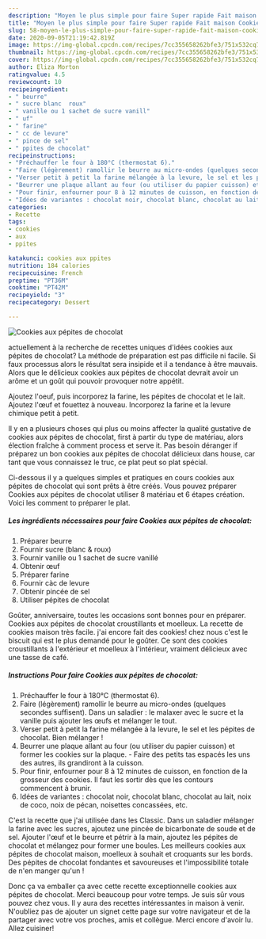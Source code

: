 ```yaml
---
description: "Moyen le plus simple pour faire Super rapide Fait maison Cookies aux pépites de chocolat"
title: "Moyen le plus simple pour faire Super rapide Fait maison Cookies aux pépites de chocolat"
slug: 58-moyen-le-plus-simple-pour-faire-super-rapide-fait-maison-cookies-aux-pepites-de-chocolat
date: 2020-09-05T21:19:42.819Z
image: https://img-global.cpcdn.com/recipes/7cc355658262bfe3/751x532cq70/cookies-aux-pepites-de-chocolat-photo-principale-de-la-recette.jpg
thumbnail: https://img-global.cpcdn.com/recipes/7cc355658262bfe3/751x532cq70/cookies-aux-pepites-de-chocolat-photo-principale-de-la-recette.jpg
cover: https://img-global.cpcdn.com/recipes/7cc355658262bfe3/751x532cq70/cookies-aux-pepites-de-chocolat-photo-principale-de-la-recette.jpg
author: Eliza Morton
ratingvalue: 4.5
reviewcount: 10
recipeingredient:
- " beurre"
- " sucre blanc  roux"
- " vanille ou 1 sachet de sucre vanill"
- " uf"
- " farine"
- " cc de levure"
- " pince de sel"
- " ppites de chocolat"
recipeinstructions:
- "Préchauffer le four à 180°C (thermostat 6)."
- "Faire (légèrement) ramollir le beurre au micro-ondes (quelques secondes suffisent). Dans un saladier : le malaxer avec le sucre et la vanille puis ajouter les œufs et mélanger le tout."
- "Verser petit à petit la farine mélangée à la levure, le sel et les pépites de chocolat. Bien mélanger !"
- "Beurrer une plaque allant au four (ou utiliser du papier cuisson) et former les cookies sur la plaque. Faire des petits tas espacés les uns des autres, ils grandiront à la cuisson."
- "Pour finir, enfourner pour 8 à 12 minutes de cuisson, en fonction de la grosseur des cookies. Il faut les sortir dès que les contours commencent à brunir."
- "Idées de variantes : chocolat noir, chocolat blanc, chocolat au lait, noix de coco, noix de pécan, noisettes concassées, etc."
categories:
- Recette
tags:
- cookies
- aux
- ppites

katakunci: cookies aux ppites 
nutrition: 184 calories
recipecuisine: French
preptime: "PT36M"
cooktime: "PT42M"
recipeyield: "3"
recipecategory: Dessert

---
```



![Cookies aux pépites de chocolat](https://img-global.cpcdn.com/recipes/7cc355658262bfe3/751x532cq70/cookies-aux-pepites-de-chocolat-photo-principale-de-la-recette.jpg)

actuellement à la recherche de recettes uniques d'idées cookies aux pépites de chocolat? La méthode de préparation est pas difficile ni facile. Si faux processus alors le résultat sera insipide et il a tendance à être mauvais. Alors que le délicieux cookies aux pépites de chocolat devrait avoir un arôme et un goût qui pouvoir provoquer notre appétit.

Ajoutez l&#39;oeuf, puis incorporez la farine, les pépites de chocolat et le lait. Ajoutez l&#39;œuf et fouettez à nouveau. Incorporez la farine et la levure chimique petit à petit.

Il y en a plusieurs choses qui plus ou moins affecter la qualité gustative de cookies aux pépites de chocolat, first à partir du type de matériau, alors élection fraîche à comment process et serve it. Pas besoin déranger if préparez un bon cookies aux pépites de chocolat délicieux dans house, car tant que vous connaissez le truc, ce plat peut so plat spécial.


Ci-dessous il y a quelques simples et pratiques en cours cookies aux pépites de chocolat qui sont prêts à être créés. Vous pouvez préparer Cookies aux pépites de chocolat utiliser 8 matériau et 6 étapes création. Voici les comment to préparer le plat.

<!--inarticleads1-->

##### Les ingrédients nécessaires pour faire Cookies aux pépites de chocolat:

1. Préparer  beurre
1. Fournir  sucre (blanc &amp; roux)
1. Fournir  vanille ou 1 sachet de sucre vanillé
1. Obtenir  œuf
1. Préparer  farine
1. Fournir  càc de levure
1. Obtenir  pincée de sel
1. Utiliser  pépites de chocolat


Goûter, anniversaire, toutes les occasions sont bonnes pour en préparer. Cookies aux pépites de chocolat croustillants et moelleux. La recette de cookies maison très facile. j&#39;ai encore fait des cookies! chez nous c&#39;est le biscuit qui est le plus demandé pour le goûter. Ce sont des cookies croustillants à l&#39;extérieur et moelleux à l&#39;intérieur, vraiment délicieux avec une tasse de café. 

<!--inarticleads2-->

##### Instructions Pour faire Cookies aux pépites de chocolat:

1. Préchauffer le four à 180°C (thermostat 6).
1. Faire (légèrement) ramollir le beurre au micro-ondes (quelques secondes suffisent). Dans un saladier : le malaxer avec le sucre et la vanille puis ajouter les œufs et mélanger le tout.
1. Verser petit à petit la farine mélangée à la levure, le sel et les pépites de chocolat. Bien mélanger !
1. Beurrer une plaque allant au four (ou utiliser du papier cuisson) et former les cookies sur la plaque. - Faire des petits tas espacés les uns des autres, ils grandiront à la cuisson.
1. Pour finir, enfourner pour 8 à 12 minutes de cuisson, en fonction de la grosseur des cookies. Il faut les sortir dès que les contours commencent à brunir.
1. Idées de variantes : chocolat noir, chocolat blanc, chocolat au lait, noix de coco, noix de pécan, noisettes concassées, etc.


C&#39;est la recette que j&#39;ai utilisée dans les Classic. Dans un saladier mélanger la farine avec les sucres, ajoutez une pincée de bicarbonate de soude et de sel. Ajouter l&#39;œuf et le beurre et pétrir à la main, ajoutez les pépites de chocolat et mélangez pour former une boules. Les meilleurs cookies aux pépites de chocolat maison, moelleux à souhait et croquants sur les bords. Des pépites de chocolat fondantes et savoureuses et l&#39;impossibilité totale de n&#39;en manger qu&#39;un ! 


Donc ça va emballer ça avec cette recette exceptionnelle cookies aux pépites de chocolat. Merci beaucoup pour votre temps. Je suis sûr vous pouvez chez vous. Il y aura des recettes  intéressantes in maison à venir. N'oubliez pas de ajouter un signet cette page sur votre navigateur et de la partager avec votre vos proches, amis et collègue. Merci encore d'avoir lu. Allez cuisiner!
